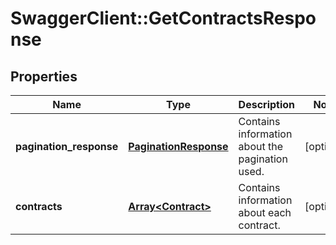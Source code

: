 # SwaggerClient::GetContractsResponse

## Properties
Name | Type | Description | Notes
------------ | ------------- | ------------- | -------------
**pagination_response** | [**PaginationResponse**](PaginationResponse.md) | Contains information about the pagination used. | [optional] 
**contracts** | [**Array&lt;Contract&gt;**](Contract.md) | Contains information about each contract. | [optional] 


